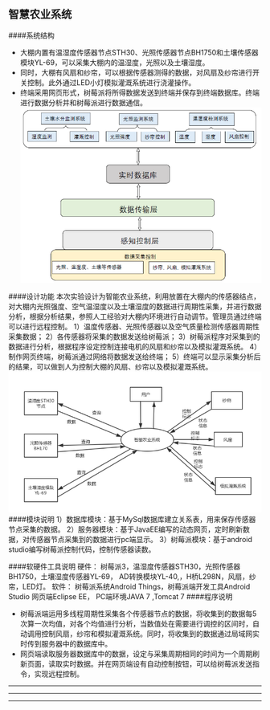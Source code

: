 ﻿智慧农业系统
-----------------

####系统结构
- 大棚内置有温湿度传感器节点STH30、光照传感器节点BH1750和土壤传感器模块YL-69，可以采集大棚内的温湿度，光照以及土壤湿度。
- 同时，大棚有风扇和纱帘，可以根据传感器测得的数据，对风扇及纱帘进行开关控制。此外通过LED小灯模拟灌溉系统进行浇灌操作。
- 终端采用网页形式，树莓派将所得数据发送到终端并保存到终端数据库。终端进行数据分析并和树莓派进行数据通信。
![avatar](https://raw.githubusercontent.com/clutchyu/MarkDownPhotos/master/%E7%B3%BB%E7%BB%9F%E7%BB%93%E6%9E%84.png)

####设计功能
本次实验设计为智能农业系统，利用放置在大棚内的传感器结点，对大棚内光照强度、空气温湿度以及土壤湿度的数据进行周期性采集，并进行数据分析，根据分析结果，参照人工经验对大棚内环境进行自动调节。管理员通过终端可以进行远程控制。
1）温度传感器、光照传感器以及空气质量检测传感器周期性采集数据； 2）各传感器将采集的数据发送给树莓派；
3）树莓派程序对采集到的数据进行分析，根据程序设定控制连接电机的风扇和纱帘以及模拟灌溉系统。
4）制作网页终端，树莓派通过网络将数据发送给终端；
5）终端可以显示采集分析后的结果，可以做到人为控制大棚的风扇、纱帘以及模拟灌溉系统。
![enter image description here](https://raw.githubusercontent.com/clutchyu/MarkDownPhotos/master/%E5%8A%9F%E8%83%BD.png)
####模块说明
1）数据库模块：基于MySql数据库建立关系表，用来保存传感器节点采集的数据。
2）服务器模块：基于JavaEE编写的动态网页，定时刷新数据，对传感器节点采集到的数据进行pc端显示。
3）树莓派模块：基于android studio编写树莓派控制代码，控制传感器读数。

####软硬件工具说明
硬件：
树莓派3，温湿度传感器STH30，光照传感器BH1750，土壤湿度传感器YL-69，
AD转换模块YL-40,，H桥L298N，风扇，纱帘，LED灯。
软件：
树莓派系统Android Things，树莓派端开发工具Android Studio
网页端Eclipse EE，
PC端环境JAVA 7 ,Tomcat 7
####程序说明
- 树莓派端运用多线程周期性采集各个传感器节点的数据，将收集到的数据每5次算一次均值，对各个均值进行分析，当数值处在需要进行调控的区间时，自动调用控制风扇，纱帘和模拟灌溉系统。同时，将收集到的数据通过局域网实时传到服务器中的数据库中。
- 网页端读取服务器数据库中的数据，设定与采集周期相同的时间为一个周期刷新页面，读取实时数据。并在网页端设有自动控制按钮，可以给树莓派发送指令，实现远程控制。





----------


----------


----------
